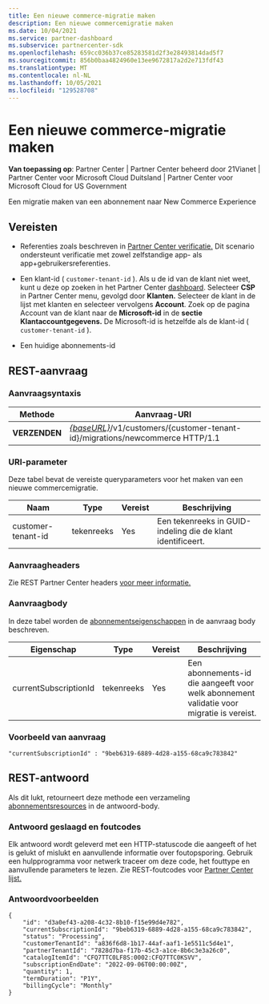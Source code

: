 ```yaml
---
title: Een nieuwe commerce-migratie maken
description: Een nieuwe commercemigratie maken
ms.date: 10/04/2021
ms.service: partner-dashboard
ms.subservice: partnercenter-sdk
ms.openlocfilehash: 659cc036b37ce85283581d2f3e28493814dad5f7
ms.sourcegitcommit: 856b0baa4824960e13ee9672817a2d2e713fdf43
ms.translationtype: MT
ms.contentlocale: nl-NL
ms.lasthandoff: 10/05/2021
ms.locfileid: "129528708"
---
```

#  <a name="create-a-new-commerce-migration"></a>Een nieuwe commerce-migratie maken

**Van toepassing op**: Partner Center | Partner Center beheerd door 21Vianet | Partner Center voor Microsoft Cloud Duitsland | Partner Center voor Microsoft Cloud for US Government

Een migratie maken van een abonnement naar New Commerce Experience

## <a name="prerequisites"></a>Vereisten

- Referenties zoals beschreven in [Partner Center verificatie.](partner-center-authentication.md) Dit scenario ondersteunt verificatie met zowel zelfstandige app- als app+gebruikersreferenties.

- Een klant-id ( `customer-tenant-id` ). Als u de id van de klant niet weet, kunt u deze op zoeken in het Partner Center [dashboard](https://partner.microsoft.com/dashboard). Selecteer **CSP** in Partner Center menu, gevolgd door **Klanten.** Selecteer de klant in de lijst met klanten en selecteer vervolgens **Account**. Zoek op de pagina Account van de klant naar de **Microsoft-id** in de **sectie Klantaccountgegevens.** De Microsoft-id is hetzelfde als de klant-id ( `customer-tenant-id` ).

- Een huidige abonnements-id

## <a name="rest-request"></a>REST-aanvraag

### <a name="request-syntax"></a>Aanvraagsyntaxis

| Methode  | Aanvraag-URI                                                                                                            |
|---------|------------------------------------------------------------------------------------------------------------------------|
|**VERZENDEN** | [*{baseURL}*](partner-center-rest-urls.md)/v1/customers/{customer-tenant-id}/migrations/newcommerce HTTP/1.1           |

### <a name="uri-parameter"></a>URI-parameter

Deze tabel bevat de vereiste queryparameters voor het maken van een nieuwe commercemigratie.

| Naam               | Type   | Vereist | Beschrijving                                           |
|--------------------|--------|----------|-------------------------------------------------------|
| customer-tenant-id | tekenreeks | Yes      | Een tekenreeks in GUID-indeling die de klant identificeert. |

### <a name="request-headers"></a>Aanvraagheaders

Zie REST Partner Center headers [voor meer informatie.](headers.md)

### <a name="request-body"></a>Aanvraagbody

In deze tabel worden de [abonnementseigenschappen](subscription-resources.md) in de aanvraag body beschreven.

| Eigenschap              | Type             | Vereist        | Beschrijving |
|-----------------------|------------------|-----------------|-----------------------------------------------------------------------------------------------------------|
| currentSubscriptionId | tekenreeks           | Yes             | Een abonnements-id die aangeeft voor welk abonnement validatie voor migratie is vereist.            |

### <a name="request-example"></a>Voorbeeld van aanvraag

```http
"currentSubscriptionId" : "9beb6319-6889-4d28-a155-68ca9c783842"
```

## <a name="rest-response"></a>REST-antwoord

Als dit lukt, retourneert deze methode een verzameling [abonnementsresources](subscription-resources.md) in de antwoord-body.

### <a name="response-success-and-error-codes"></a>Antwoord geslaagd en foutcodes

Elk antwoord wordt geleverd met een HTTP-statuscode die aangeeft of het is gelukt of mislukt en aanvullende informatie over foutopsporing. Gebruik een hulpprogramma voor netwerk traceer om deze code, het fouttype en aanvullende parameters te lezen. Zie REST-foutcodes voor [Partner Center lijst.](error-codes.md)

### <a name="response-examples"></a>Antwoordvoorbeelden

```http
{
    "id": "d3a0ef43-a208-4c32-8b10-f15e99d4e782",
    "currentSubscriptionId": "9beb6319-6889-4d28-a155-68ca9c783842",
    "status": "Processing",
    "customerTenantId": "a836f6d8-1b17-44af-aaf1-1e5511c5d4e1",
    "partnerTenantId": "7828d7ba-f17b-45c3-a1ce-8b6c3e3a26c0",
    "catalogItemId": "CFQ7TTC0LF8S:0002:CFQ7TTC0KSVV",
    "subscriptionEndDate": "2022-09-06T00:00:00Z",
    "quantity": 1,
    "termDuration": "P1Y",
    "billingCycle": "Monthly"
}
```
